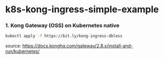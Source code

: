# k8s-kong-ingress-simple-example

### 1. Kong Gateway (OSS) on Kubernetes native
   ```bash
   kubectl apply -f https://bit.ly/kong-ingress-dbless
   ```
   source: https://docs.konghq.com/gateway/2.8.x/install-and-run/kubernetes/
